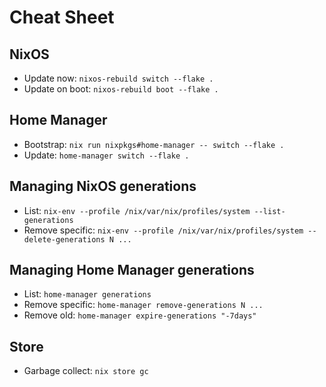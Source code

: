 # Cheat Sheet

## NixOS

- Update now: `nixos-rebuild switch --flake .`
- Update on boot: `nixos-rebuild boot --flake .`

## Home Manager

- Bootstrap: `nix run nixpkgs#home-manager -- switch --flake .`
- Update: `home-manager switch --flake .`

## Managing NixOS generations

- List: `nix-env --profile /nix/var/nix/profiles/system --list-generations`
- Remove specific: `nix-env --profile /nix/var/nix/profiles/system --delete-generations N ...`

## Managing Home Manager generations

- List: `home-manager generations`
- Remove specific: `home-manager remove-generations N ...`
- Remove old: `home-manager expire-generations "-7days"`

## Store

- Garbage collect: `nix store gc`
